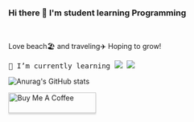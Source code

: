 ### Hi there 👋 I'm student learning Programming

<!--
**heleneunji/heleneunji** is a ✨ _special_ ✨ repository because its `README.md` (this file) appears on your GitHub profile.

Here are some ideas to get you started:

- 🔭 I’m currently working on ...
- 🌱 I’m currently learning ...
- 👯 I’m looking to collaborate on ...
- 🤔 I’m looking for help with ...
- 💬 Ask me about ...
- 📫 How to reach me: ...
- 😄 Pronouns: ...
- ⚡ Fun fact: ...
-->
<br>

Love beach🏖 and traveling✈
Hoping to grow!

<pre>
🌱 I’m currently learning <a href="https://developer.android.com" target="_blank"><img src="https://img.shields.io/badge/React-61DAFB?style=flat-square&logo=React&logoColor=white"/></a> <a href="https://developer.android.com" target="_blank"><img src="https://img.shields.io/badge/Spring-6DB33F?style=flat-square&logo=Spring&logoColor=white"/></a>
</pre>






![Anurag's GitHub stats](https://github-readme-stats.vercel.app/api?username=heleneunji&theme=default&show_icons=true)


<a href="https://www.buymeacoffee.com/gbraad" target="_blank"><img src="https://www.buymeacoffee.com/assets/img/custom_images/orange_img.png" alt="Buy Me A Coffee" style="height: 41px !important;width: 174px !important;box-shadow: 0px 3px 2px 0px rgba(190, 190, 190, 0.5) !important;-webkit-box-shadow: 0px 3px 2px 0px rgba(190, 190, 190, 0.5) !important;" ></a>
